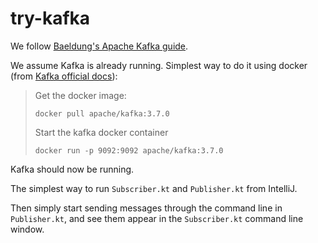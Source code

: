 # try-kafka

We follow [Baeldung's Apache Kafka guide](https://www.baeldung.com/apache-kafka).

We assume Kafka is already running. Simplest way to do it using docker (from [Kafka official docs](https://kafka.apache.org/quickstart)):

> Get the docker image:
> ```
> docker pull apache/kafka:3.7.0
> ```
> Start the kafka docker container
> ```
> docker run -p 9092:9092 apache/kafka:3.7.0
> ```

Kafka should now be running.

The simplest way to run  `Subscriber.kt` and `Publisher.kt` from IntelliJ. 

Then simply start sending messages through the command line in `Publisher.kt`, 
and see them appear in the `Subscriber.kt` command line window.
